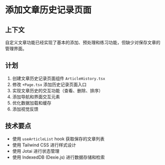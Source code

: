 # 添加文章历史记录页面

## 上下文

自定义文章功能已经实现了基本的添加、预处理和练习功能，但缺少对保存文章的管理界面。

## 计划

1. 创建文章历史记录页面组件 `ArticleHistory.tsx`
2. 修改 `+Page.tsx` 添加历史记录页面入口
3. 实现文章历史的交互功能（查看、删除、排序）
4. 添加导航和界面交互元素
5. 优化数据加载和缓存
6. 添加视觉反馈

## 技术要点

- 使用 `useArticleList` hook 获取保存的文章列表
- 使用 Tailwind CSS 进行样式设计
- 使用 Jotai 进行状态管理
- 使用 IndexedDB (Dexie.js) 进行数据存储和检索

